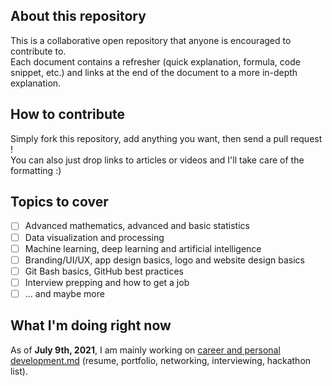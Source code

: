 ## About this repository
This is a collaborative open repository that anyone is encouraged to contribute to.  
Each document contains a refresher (quick explanation, formula, code snippet, etc.) 
and links at the end of the document to a more in-depth explanation.  

## How to contribute
Simply fork this repository, add anything you want, then send a pull request !  
You can also just drop links to articles or videos and I'll take care of the formatting :)  

## Topics to cover
- [ ] Advanced mathematics, advanced and basic statistics  
- [ ] Data visualization and processing  
- [ ] Machine learning, deep learning and artificial intelligence  
- [ ] Branding/UI/UX, app design basics, logo and website design basics  
- [ ] Git Bash basics, GitHub best practices  
- [ ] Interview prepping and how to get a job
- [ ] ... and maybe more 

## What I'm doing right now
As of **July 9th, 2021**, I am mainly working on [career and personal development.md](https://github.com/nadiaenh/cheatsheet/blob/main/career%20and%20personal%20development.md) (resume, portfolio, networking, interviewing, hackathon list).
